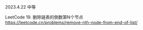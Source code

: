 2023.4.22 中等

LeetCode 19. 删除链表的倒数第N个节点 https://leetcode.cn/problems/remove-nth-node-from-end-of-list/